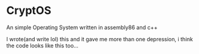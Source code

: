 # CryptOS
An simple Operating System written in assembly86 and c++


I wrote(and write lol) this and it gave me more than one depression, i think the code looks like this too...
